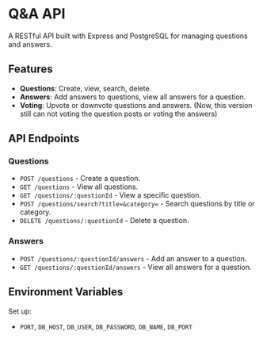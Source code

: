 # Q&A API

A RESTful API built with Express and PostgreSQL for managing questions and answers.

## Features

- **Questions**: Create, view, search, delete.
- **Answers**: Add answers to questions, view all answers for a question.
- **Voting**: Upvote or downvote questions and answers. (Now, this version still can not voting the question posts or voting the answers)

## API Endpoints

### Questions

- `POST /questions` - Create a question.
- `GET /questions` - View all questions.
- `GET /questions/:questionId` - View a specific question.
- `POST /questions/search?title=&category=` - Search questions by title or category.
- `DELETE /questions/:questionId` - Delete a question.

### Answers

- `POST /questions/:questionId/answers` - Add an answer to a question.
- `GET /questions/:questionId/answers` - View all answers for a question.

## Environment Variables

Set up:

- `PORT`, `DB_HOST`, `DB_USER`, `DB_PASSWORD`, `DB_NAME`, `DB_PORT`
